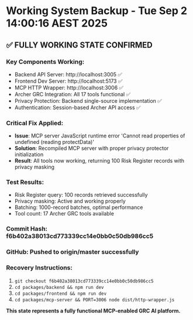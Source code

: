# Working System Backup - Tue Sep  2 14:00:16 AEST 2025

## ✅ FULLY WORKING STATE CONFIRMED

### Key Components Working:
- Backend API Server: http://localhost:3005 ✅
- Frontend Dev Server: http://localhost:5173 ✅  
- MCP HTTP Wrapper: http://localhost:3006 ✅
- Archer GRC Integration: All 17 tools functional ✅
- Privacy Protection: Backend single-source implementation ✅
- Authentication: Session-based Archer API access ✅

### Critical Fix Applied:
- **Issue**: MCP server JavaScript runtime error 'Cannot read properties of undefined (reading protectData)'
- **Solution**: Recompiled MCP server with proper privacy protector initialization
- **Result**: All tools now working, returning 100 Risk Register records with privacy masking

### Test Results:
- Risk Register query: 100 records retrieved successfully
- Privacy masking: Active and working properly  
- Batching: 1000-record batches, optimal performance
- Tool count: 17 Archer GRC tools available

### Commit Hash: f6b402a38013cd773339cc14e0bb0c50db986cc5
### GitHub: Pushed to origin/master successfully

### Recovery Instructions:
1. `git checkout f6b402a38013cd773339cc14e0bb0c50db986cc5`
2. `cd packages/backend && npm run dev`
3. `cd packages/frontend && npm run dev` 
4. `cd packages/mcp-server && PORT=3006 node dist/http-wrapper.js`

**This state represents a fully functional MCP-enabled GRC AI platform.**
